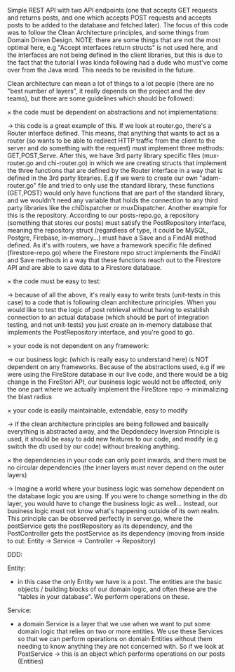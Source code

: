 Simple REST API with two API endpoints (one that accepts GET requests and returns posts, and one which accepts POST requests and accepts posts to be added to the database and fetched later). The focus of this code was to follow the Clean Architecture principles, and some things from Domain Driven Design. NOTE: there are some things that are not the most optimal here, e.g "Accept interfaces return structs" is not used here, and the interfaces are not being defined in the client libraries, but this is due to the fact that the tutorial I was kinda following had a dude who must've come over from the Java word. This needs to be revisited in the future.

Clean architecture can mean a lot of things to a lot people (there are no "best number of layers", it really depends on the project and the dev teams), but there are some guidelines which should be followed:

× the code must be dependent on abstractions and not implementations:

-> this code is a great example of this.
If we look at router.go, there's a Router interface defined. This means, that anything that wants to act as a router (so wants to be able to redirect HTTP traffic from the client to the server and do something with the request) must implement three methods: GET,POST,Serve. After this, we have 3rd party library specific files (mux-router.go and chi-router.go) in which we are creating structs that implement the three functions that are defined by the Router interface in a way that is defined in the 3rd party libraries.
E.g if we were to create our own "adam-router.go" file and tried to only use the standard library, these functions (GET,POST) would only have functions that are part of the standard library, and we wouldn't need any variable that holds the connection to any third party libraries like the chiDispatcher or muxDispatcher.
Another example for this is the repository. According to our posts-repo.go, a repository (something that stores our posts) must satisfy the PostRepository interface, meaning the repository struct (regardless of type, it could be MySQL, Postgre, Firebase, in-memory...) must have a Save and a FindAll method defined. As it's with routers, we have a framework specific file defined (firestore-repo.go) where the Firestore repo struct implements the FindAll and Save methods in a way that these functions reach out to the Firestore API and are able to save data to a Firestore database.

× the code must be easy to test:

-> because of all the above, it's really easy to write tests (unit-tests in this case) to a code that is following clean architecture principles. When you would like to test the logic of post retrieval without having to establish connection to an actual database (which should be part of integration testing, and not unit-tests) you just create an in-memory database that implements the PostRepository interface, and you're good to go.

× your code is not dependent on any framework:

-> our business logic (which is really easy to understand here) is NOT dependent on any frameworks. Because of the abstractions used, e.g if we were using the FireStore database in our live code, and there would be a big change in the FireStori API, our business logic would not be affected, only the one part where we actually implement the FireStore repo -> minimalizing the blast radius

× your code is easily maintainable, extendable, easy to modify

-> if the clean architecture principles are being followed and basically everything is abstracted away, and the Depdendecy Inversion Principle is used, it should be easy to add new features to our code, and modify (e.g switch the db used by our code) without breaking anything.

× the dependencies in your code can only point inwards, and there must be no circular dependencies (the inner layers must never depend on the outer layers)

-> Imagine a world where your business logic was somehow dependent on the database logic you are using. If you were to change something in the db layer, you would have to change the business logic as well... Instead, our business logic must not know what's happening outside of its own realm. This principle can be observed perfectly in server.go, where the postService gets the postRepository as its dependency, and the PostController gets the postService as its dependency (moving from inside to out: Entity -> Service -> Controller -> Repository)

DDD:

Entity:

- in this case the only Entity we have is a post. The entities are the basic objects / building blocks of our domain logic, and often these are the "tables in your database". We perform operations on these.

Service:

- a domain Service is a layer that we use when we want to put some domain logic that relies on two or more entities. We use these Services so that we can perform operations on domain Entities without them needing to know anything they are not concerned with. So if we look at PostService -> this is an object which performs operations on our posts (Entities)

